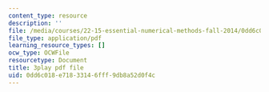 ```yaml
---
content_type: resource
description: ''
file: /media/courses/22-15-essential-numerical-methods-fall-2014/0dd6c018e71833146fff9db8a52d0f4c_NtMOab_nhs0.pdf
file_type: application/pdf
learning_resource_types: []
ocw_type: OCWFile
resourcetype: Document
title: 3play pdf file
uid: 0dd6c018-e718-3314-6fff-9db8a52d0f4c
---
```

